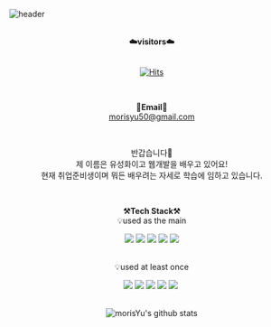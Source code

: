 ![header](https://capsule-render.vercel.app/api?type=waving&color=auto&height=300&section=header&text=welcome&fontSize=90&animation=fadeIn&fontAlignY=38&desc=morisYu's%20GitHub%20Profile&descAlignY=51&descAlign=62)

<br>

<div align="center">
    <Strong>☁️visitors☁️</Strong><br><br>  
    
   [![Hits](https://hits.seeyoufarm.com/api/count/incr/badge.svg?url=https%3A%2F%2Fgithub.com%2FmorisYu&count_bg=%23A25CD3&title_bg=%23555555&icon=&icon_color=%23E7E7E7&title=hits&edge_flat=false)](https://github.com/morisYu)  
    
<br>  

<Strong>📧Email📧</Strong><br>morisyu50@gmail.com<br>  

</div>

<br>

<p align="center">
반갑습니다👐<br>
제 이름은 유성화이고 웹개발을 배우고 있어요!<br>
현재 취업준비생이며 뭐든 배우려는 자세로 학습에 임하고 있습니다.<br>
</p>

<br>

<p align="center">
    <Strong>⚒️Tech Stack⚒️</Strong><br>
    💡used as the main
</p>

<div align="center" display="inline-block">
    <img src="https://img.shields.io/badge/JAVA-007396?style=for-the-badge&logo=java&logoColor=white"> 
    <img src="https://img.shields.io/badge/javascript-F7DF1E?style=for-the-badge&logo=javascript&logoColor=black">
    <img src="https://img.shields.io/badge/html-E34F26?style=for-the-badge&logo=html5&logoColor=white">
    <img src="https://img.shields.io/badge/css-1572B6?style=for-the-badge&logo=css3&logoColor=white">  
    <img src="https://img.shields.io/badge/mysql-4479A1?style=for-the-badge&logo=mysql&logoColor=white">  
    
</div><br>

<p align="center">
    💡used at least once
</p>

<div align="center" display="inline-block">

  <img src="https://img.shields.io/badge/Arduino-00979D?style=for-the-badge&logo=arduino&logoColor=white">
  <img src="https://img.shields.io/badge/Scratch-4D97FF?style=for-the-badge&logo=scratch&logoColor=white">
  <img src="https://img.shields.io/badge/Linux-FCC624?style=for-the-badge&logo=Linux&logoColor=white">  
  <img src="https://img.shields.io/badge/AWS-232F3E?style=for-the-badge&logo=Amazon AWS&logoColor=white">
  <img src="https://img.shields.io/badge/Bootstrap-7952B3?style=flat-square&logo=Bootstrap&logoColor=white"/></a>&nbsp 

</div>

<br>


<div align=center>

![morisYu's github stats](https://github-readme-stats.vercel.app/api?username=morisYu&show_icons=true)

</div>
